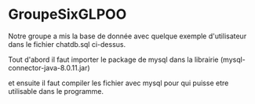 # GroupeSixGLPOO
Notre groupe a mis la base de donnée avec quelque exemple d'utilisateur dans le fichier chatdb.sql ci-dessus.

Tout d'abord il faut importer le package de mysql dans la librairie (mysql-connector-java-8.0.11.jar)

et ensuite il faut compiler les fichier avec mysql pour qui puisse etre utilisable dans le programme.



